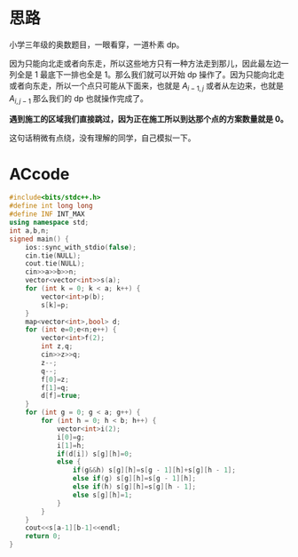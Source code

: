 # 思路
小学三年级的奥数题目，一眼看穿，一道朴素 dp。

因为只能向北走或者向东走，所以这些地方只有一种方法走到那儿，因此最左边一列全是 $1$ 最底下一排也全是 $1$。那么我们就可以开始 dp 操作了。因为只能向北走或者向东走，所以一个点只可能从下面来，也就是 $A_{i-1,j}$ 或者从左边来，也就是 $A_{i,j-1}$ 那么我们的 dp 也就操作完成了。

**遇到施工的区域我们直接跳过，因为正在施工所以到达那个点的方案数量就是 $0$。**

这句话稍微有点绕，没有理解的同学，自己模拟一下。
# ACcode
```cpp
#include<bits/stdc++.h>
#define int long long
#define INF INT_MAX
using namespace std;
int a,b,n;
signed main() {
	ios::sync_with_stdio(false);
	cin.tie(NULL);
	cout.tie(NULL);
	cin>>a>>b>>n;
	vector<vector<int>>s(a);
	for (int k = 0; k < a; k++) {
		vector<int>p(b);
		s[k]=p;
	}
	map<vector<int>,bool> d;
	for (int e=0;e<n;e++) {
		vector<int>f(2);
		int z,q;
		cin>>z>>q;
		z--;
		q--;
		f[0]=z;
		f[1]=q;
		d[f]=true;
	}
	for (int g = 0; g < a; g++) {
		for (int h = 0; h < b; h++) {
			vector<int>i(2);
			i[0]=g;
			i[1]=h;
			if(d[i]) s[g][h]=0;
			else {
				if(g&&h) s[g][h]=s[g - 1][h]+s[g][h - 1];
				else if(g) s[g][h]=s[g - 1][h];
				else if(h) s[g][h]=s[g][h - 1];
				else s[g][h]=1;
			}
		}
	}
	cout<<s[a-1][b-1]<<endl;
	return 0;
}

```